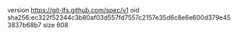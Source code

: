 version https://git-lfs.github.com/spec/v1
oid sha256:ec322f52344c3b80af03d557fd7557c2157e35d6c8e6e600d379e453837b68b7
size 608
